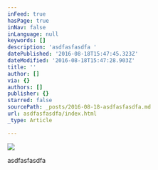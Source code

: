 ```yaml
---
inFeed: true
hasPage: true
inNav: false
inLanguage: null
keywords: []
description: 'asdfasfasdfa '
datePublished: '2016-08-18T15:47:45.323Z'
dateModified: '2016-08-18T15:47:28.903Z'
title: ''
author: []
via: {}
authors: []
publisher: {}
starred: false
sourcePath: _posts/2016-08-18-asdfasfasdfa.md
url: asdfasfasdfa/index.html
_type: Article

---
```

![](https://the-grid-user-content.s3-us-west-2.amazonaws.com/a89ad454-ab40-43cb-9d59-077965bebeaa.jpg)

asdfasfasdfa